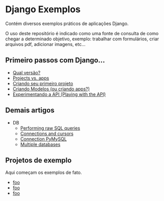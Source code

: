 Django Exemplos
===

Contém diversos exemplos práticos de aplicações Django.

O uso deste repositório é indicado como uma fonte de consulta de como chegar a determinado objetivo, exemplo:
trabalhar com formulários, criar arquivos pdf, adicionar imagens, etc...



Primeiro passos com Django...
---

- [Qual versão?](qual-versao.md)
- [Projects vs. apps](projects-vs-apps.md)
- [Criando seu primeiro projeto](criando-um-projeto.md)
- [Criando Modelos (ou criando apps?)](criando-modelos.md)
- [Experimentando a API (Playing with the API)](experimentando-api-terminal.md)



Demais artigos
---

+ DB
  - [Performing raw SQL queries](db/raw-query.md)
  - [Connections and cursors](db/connections-and-cursors.md)
  - [Connection PyMySQL](db/connection-pymysql.md)
  - [Multiple databases](db/multiple-databases.md)




Projetos de exemplo
---

Aqui começam os exemplos de fato.

- [foo](#)
- [foo](#)
- [foo](#)
